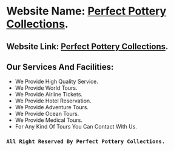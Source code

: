 # Website Name: [Perfect Pottery Collections](https://trusted-tourism.web.app/).

## Website Link: [Perfect Pottery Collections](https://trusted-tourism.web.app/).

## Our Services And Facilities:

- We Provide High Quality Service.
- We Provide World Tours.
- We Provide Airline Tickets.
- We Provide Hotel Reservation.
- We Provide Adventure Tours.
- We Provide Ocean Tours.
- We Provide Medical Tours.
- For Any Kind Of Tours You Can Contact With Us.

### `All Right Reserved By Perfect Pottery Collections.`